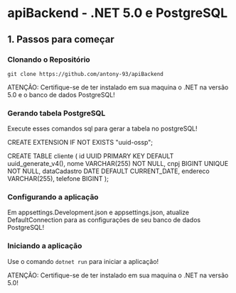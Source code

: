 # apiBackend - .NET 5.0 e PostgreSQL

## 1. Passos para começar

### Clonando o Repositório

`git clone https://github.com/antony-93/apiBackend`

ATENÇÃO: Certifique-se de ter instalado em sua maquina o .NET na versão 5.0 e o banco de dados PostgreSQL!

### Gerando tabela PostgreSQL

Execute esses comandos sql para gerar a tabela no postgreSQL!

CREATE EXTENSION IF NOT EXISTS "uuid-ossp";

CREATE TABLE cliente (
	id UUID PRIMARY KEY DEFAULT uuid_generate_v4(),
    nome VARCHAR(255) NOT NULL,
    cnpj BIGINT UNIQUE NOT NULL,
	dataCadastro DATE DEFAULT CURRENT_DATE,
    endereco VARCHAR(255),
    telefone BIGINT
);

### Configurando a aplicação

Em appsettings.Development.json e appsettings.json, atualize DefaultConnection para as configurações de seu banco de dados PostgreSQL!

### Iniciando a aplicação

Use o comando `dotnet run`  para iniciar a aplicação!

ATENÇÃO: Certifique-se de ter instalado em sua maquina o .NET na versão 5.0!


